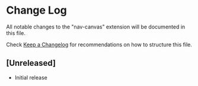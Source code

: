 # Change Log

All notable changes to the "nav-canvas" extension will be documented in this file.

Check [Keep a Changelog](http://keepachangelog.com/) for recommendations on how to structure this file.

## [Unreleased]

- Initial release